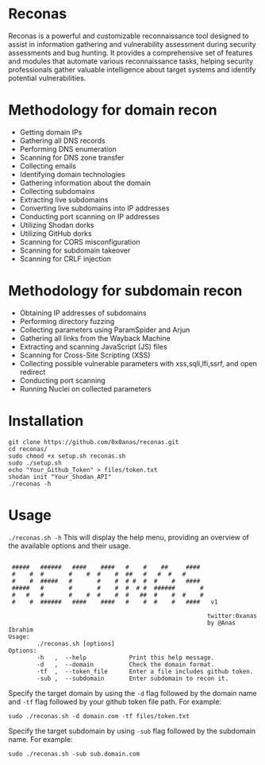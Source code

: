 # Reconas
Reconas is a powerful and customizable reconnaissance tool designed to assist in information gathering and vulnerability assessment during security assessments and bug hunting. It provides a comprehensive set of features and modules that automate various reconnaissance tasks, helping security professionals gather valuable intelligence about target systems and identify potential vulnerabilities.
# Methodology for domain recon
- Getting domain IPs
- Gathering all DNS records
- Performing DNS enumeration
- Scanning for DNS zone transfer
- Collecting emails
- Identifying domain technologies
- Gathering information about the domain
- Collecting subdomains
- Extracting live subdomains
- Converting live subdomains into IP addresses
- Conducting port scanning on IP addresses
- Utilizing Shodan dorks
- Utilizing GitHub dorks
- Scanning for CORS misconfiguration
- Scanning for subdomain takeover
- Scanning for CRLF injection

# Methodology for subdomain recon
- Obtaining IP addresses of subdomains
- Performing directory fuzzing
- Collecting parameters using ParamSpider and Arjun
- Gathering all links from the Wayback Machine
- Extracting and scanning JavaScript (JS) files
- Scanning for Cross-Site Scripting (XSS)
- Collecting possible vulnerable parameters with xss,sqli,lfi,ssrf, and open redirect
- Conducting port scanning
- Running Nuclei on collected parameters

# Installation
```
git clone https://github.com/0x0anas/reconas.git
cd reconas/
sudo chmod +x setup.sh reconas.sh
sudo ./setup.sh
echo "Your_Github_Token" > files/token.txt
shodan init "Your_Shodan_API"
./reconas -h
```
# Usage
`./reconas.sh -h`
This will display the help menu, providing an overview of the available options and their usage.
```

 #####   ######   ####    ####   #    #    ##     ####
 #    #  #       #    #  #    #  ##   #   #  #   #
 #    #  #####   #       #    #  # #  #  #    #   ####
 #####   #       #       #    #  #  # #  ######       #
 #   #   #       #    #  #    #  #   ##  #    #  #    #
 #    #  ######   ####    ####   #    #  #    #   ####   v1

                                                        twitter:0xanas
                                                        by @Anas Ibrahim
Usage:
        ./reconas.sh [options]
Options:
        -h   ,  --help            Print this help message.
        -d   ,  --domain          Check the domain format.
        -tf  ,  --token_file      Enter a file includes github token.
        -sub ,  --subdomain       Enter subdomain to recon it.
```
Specify the target domain by using the `-d` flag followed by the domain name and `-tf` flag followed by your github token file path. For example:
```
sudo ./reconas.sh -d domain.com -tf files/token.txt
```
Specify the target subdomain by using `-sub` flag followed by the subdomain name. For example:
```
sudo ./reconas.sh -sub sub.domain.com
```



